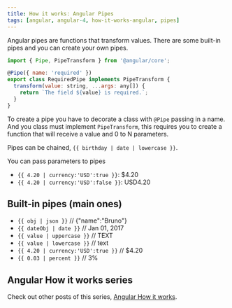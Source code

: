 ```yaml
---
title: How it works: Angular Pipes
tags: [angular, angular-4, how-it-works-angular, pipes]
---
```


Angular pipes are functions that transform values. There are some built-in pipes and you can create your own pipes.

```javascript
import { Pipe, PipeTransform } from '@angular/core';

@Pipe({ name: 'required' })
export class RequiredPipe implements PipeTransform {
  transform(value: string, ...args: any[]) {
    return `The field ${value} is required.`;
  }
}
```
<!--more-->

To create a pipe you have to decorate a class with `@Pipe` passing in a name. And you class must implement `PipeTransform`, this requires you to create a function that will receive a value and 0 to N parameters.

Pipes can be chained, `{{ birthday | date | lowercase }}`.

You can pass parameters to pipes

- `{{ 4.20 | currency:'USD':true }}`: $4.20
- `{{ 4.20 | currency:'USD':false }}`: USD4.20

## Built-in pipes (main ones)

- `{{ obj | json }}` // {"name":"Bruno"}
- `{{ dateObj | date }}` // Jan 01, 2017
- `{{ value | uppercase }}` // TEXT
- `{{ value | lowercase }}` // text
- `{{ 4.20 | currency:'USD':true }}` // $4.20
- `{{ 0.03 | percent }}` // 3%


## Angular How it works series

Check out other posts of this series, [Angular How it works](/tag/how-it-works-angular/).
